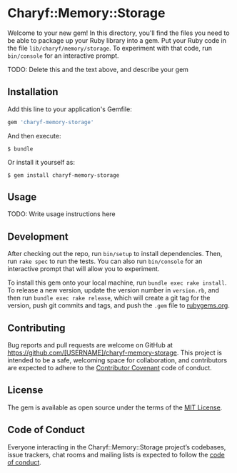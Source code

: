 # Charyf::Memory::Storage

Welcome to your new gem! In this directory, you'll find the files you need to be able to package up your Ruby library into a gem. Put your Ruby code in the file `lib/charyf/memory/storage`. To experiment with that code, run `bin/console` for an interactive prompt.

TODO: Delete this and the text above, and describe your gem

## Installation

Add this line to your application's Gemfile:

```ruby
gem 'charyf-memory-storage'
```

And then execute:

    $ bundle

Or install it yourself as:

    $ gem install charyf-memory-storage

## Usage

TODO: Write usage instructions here

## Development

After checking out the repo, run `bin/setup` to install dependencies. Then, run `rake spec` to run the tests. You can also run `bin/console` for an interactive prompt that will allow you to experiment.

To install this gem onto your local machine, run `bundle exec rake install`. To release a new version, update the version number in `version.rb`, and then run `bundle exec rake release`, which will create a git tag for the version, push git commits and tags, and push the `.gem` file to [rubygems.org](https://rubygems.org).

## Contributing

Bug reports and pull requests are welcome on GitHub at https://github.com/[USERNAME]/charyf-memory-storage. This project is intended to be a safe, welcoming space for collaboration, and contributors are expected to adhere to the [Contributor Covenant](http://contributor-covenant.org) code of conduct.

## License

The gem is available as open source under the terms of the [MIT License](http://opensource.org/licenses/MIT).

## Code of Conduct

Everyone interacting in the Charyf::Memory::Storage project’s codebases, issue trackers, chat rooms and mailing lists is expected to follow the [code of conduct](https://github.com/[USERNAME]/charyf-memory-storage/blob/master/CODE_OF_CONDUCT.md).
